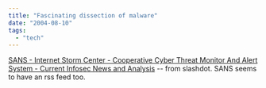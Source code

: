 ```yaml
---
title: "Fascinating dissection of malware"
date: "2004-08-10"
tags: 
  - "tech"
---
```


[SANS - Internet Storm Center - Cooperative Cyber Threat Monitor And Alert System - Current Infosec News and Analysis](http://isc.sans.org/diary.php?date=2004-07-23&isc=00ee9070d060393ec1a20ebfef2b48b7 "SANS - Internet Storm Center - Cooperative Cyber Threat Monitor And Alert System - Current Infosec News and Analysis") -- from slashdot. SANS seems to have an rss feed too.
